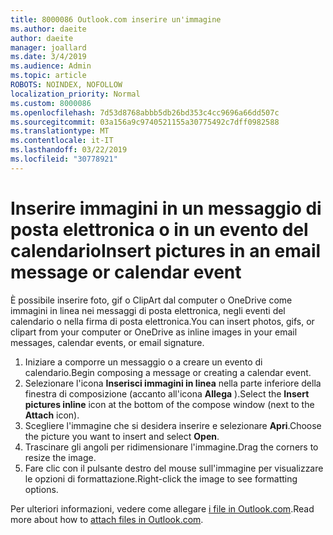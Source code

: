 ```yaml
---
title: 8000086 Outlook.com inserire un'immagine
ms.author: daeite
author: daeite
manager: joallard
ms.date: 3/4/2019
ms.audience: Admin
ms.topic: article
ROBOTS: NOINDEX, NOFOLLOW
localization_priority: Normal
ms.custom: 8000086
ms.openlocfilehash: 7d53d8768abbb5db26bd353c4cc9696a66dd507c
ms.sourcegitcommit: 03a156a9c9740521155a30775492c7dff0982588
ms.translationtype: MT
ms.contentlocale: it-IT
ms.lasthandoff: 03/22/2019
ms.locfileid: "30778921"
---
```

# <a name="insert-pictures-in-an-email-message-or-calendar-event"></a><span data-ttu-id="de412-102">Inserire immagini in un messaggio di posta elettronica o in un evento del calendario</span><span class="sxs-lookup"><span data-stu-id="de412-102">Insert pictures in an email message or calendar event</span></span>

<span data-ttu-id="de412-103">È possibile inserire foto, gif o ClipArt dal computer o OneDrive come immagini in linea nei messaggi di posta elettronica, negli eventi del calendario o nella firma di posta elettronica.</span><span class="sxs-lookup"><span data-stu-id="de412-103">You can insert photos, gifs, or clipart from your computer or OneDrive as inline images in your email messages, calendar events, or email signature.</span></span>

1. <span data-ttu-id="de412-104">Iniziare a comporre un messaggio o a creare un evento di calendario.</span><span class="sxs-lookup"><span data-stu-id="de412-104">Begin composing a message or creating a calendar event.</span></span>
2. <span data-ttu-id="de412-105">Selezionare l'icona **Inserisci immagini in linea** nella parte inferiore della finestra di composizione (accanto all'icona **Allega** ).</span><span class="sxs-lookup"><span data-stu-id="de412-105">Select the **Insert pictures inline** icon at the bottom of the compose window (next to the **Attach** icon).</span></span>
3. <span data-ttu-id="de412-106">Scegliere l'immagine che si desidera inserire e selezionare **Apri**.</span><span class="sxs-lookup"><span data-stu-id="de412-106">Choose the picture you want to insert and select **Open**.</span></span>
4. <span data-ttu-id="de412-107">Trascinare gli angoli per ridimensionare l'immagine.</span><span class="sxs-lookup"><span data-stu-id="de412-107">Drag the corners to resize the image.</span></span>
5. <span data-ttu-id="de412-108">Fare clic con il pulsante destro del mouse sull'immagine per visualizzare le opzioni di formattazione.</span><span class="sxs-lookup"><span data-stu-id="de412-108">Right-click the image to see formatting options.</span></span>

<span data-ttu-id="de412-109">Per ulteriori informazioni, vedere come allegare [i file in Outlook.com](https://support.office.com/article/8d7c1ea7-4e5f-44ce-bb6e-c5fcc92ba9ab).</span><span class="sxs-lookup"><span data-stu-id="de412-109">Read more about how to [attach files in Outlook.com](https://support.office.com/article/8d7c1ea7-4e5f-44ce-bb6e-c5fcc92ba9ab).</span></span>